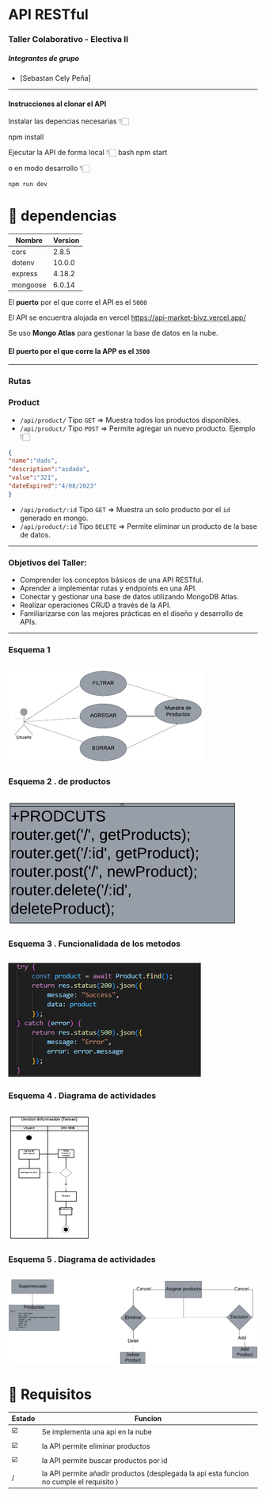 # API RESTful 
### Taller Colaborativo - Electiva II

##### Integrantes de grupo
- [Sebastan Cely Peña]


---
#### Instrucciones al clonar el API
Instalar las depencias necesarias 👇🏻

npm install

Ejecutar la API de forma local 👇🏻
bash
npm start

o en modo desarrollo 👇🏻
```bash
npm run dev
```
# 🎯 dependencias
|  Nombre |  Version  |
|  -------------  |  -------------  |
|cors|2.8.5|  
| dotenv|10.0.0|
|express|4.18.2|
|mongoose|6.0.14|





    
El **puerto** por el que corre el API es el `5000`

El API se encuentra alojada en vercel
https://api-market-bivz.vercel.app/

Se uso **Mongo Atlas** para gestionar la base de datos en la nube.  

#### El **puerto** por el que corre la APP es el `3500`
---
### Rutas 
### Product 
- `/api/product/` Tipo `GET` => Muestra todos los productos disponibles.
- `/api/product/` Tipo `POST` => Permite agregar un nuevo producto. Ejemplo 👇🏻
```json
{
"name":"dads",
"description":"asdada",
"value":"321",
"dateExpired":"4/08/2023"
}
```
- `/api/product/:id` Tipo `GET` => Muestra un solo producto por el `id` generado en mongo.
-  `/api/product/:id` Tipo `DELETE` => Permite eliminar un producto de la base de datos.
---
### Objetivos del Taller:

- Comprender los conceptos básicos de una API RESTful.
- Aprender a implementar rutas y endpoints en una API.
- Conectar y gestionar una base de datos utilizando MongoDB Atlas.
- Realizar operaciones CRUD a través de la API.
- Familiarizarse con las mejores prácticas en el diseño y desarrollo de APIs.
---
### Esquema 1 
![Vistaprevia](https://github.com/SebastianL2/api-market/blob/main/IMG/Diagrama%20en%20blanco%20(15).png?raw=true)
---
### Esquema 2 . de productos
![Vistaprevia2](https://github.com/SebastianL2/api-market/blob/main/IMG/Diagrama%20en%20blanco%20(11).png?raw=true)
---
### Esquema 3 . Funcionalidada de los metodos
![Vistaprevia2](https://github.com/SebastianL2/api-market/blob/main/IMG/Captura.PNG?raw=true)
---
### Esquema 4 . Diagrama de actividades
![Vistaprevia3](https://github.com/SebastianL2/api-market/blob/main/IMG/Diagrama%20en%20blanco%20(12).png?raw=true)
---
### Esquema 5 . Diagrama de actividades

![Vistaprevia3](https://github.com/SebastianL2/api-market/blob/main/IMG/Diagrama%20en%20blanco%20(6).png?raw=true)
---

# 🎯 Requisitos  
|  Estado  |  Funcion  |
|  -------------  |  -------------  |
|☑️|Se implementa una api en la nube|  
|☑️|la API permite eliminar productos|
|☑️|la API permite buscar productos por id|
|/|la API permite añadir productos (desplegada la api esta funcion no cumple el requisito )|


